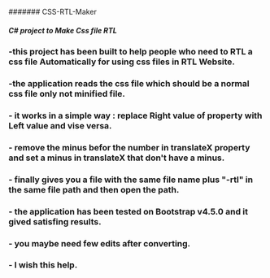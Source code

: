 ####### CSS-RTL-Maker
##### C# project to Make Css file RTL 
### -this project has been built to help people who need to RTL a css file Automatically for using css files in RTL Website.
### -the application reads the css file which should be a normal css file only not minified file.
### - it works in a simple way : replace Right value of property with Left value and vise versa.
### - remove the minus befor the number in translateX property and set a minus in translateX that don't have a minus.
### - finally gives you a file with the same file name plus "-rtl" in the same file path and then open the path.
### - the application has been tested on Bootstrap v4.5.0  and it gived satisfing results.
### - you maybe need few edits after converting.
### - I wish this help.



